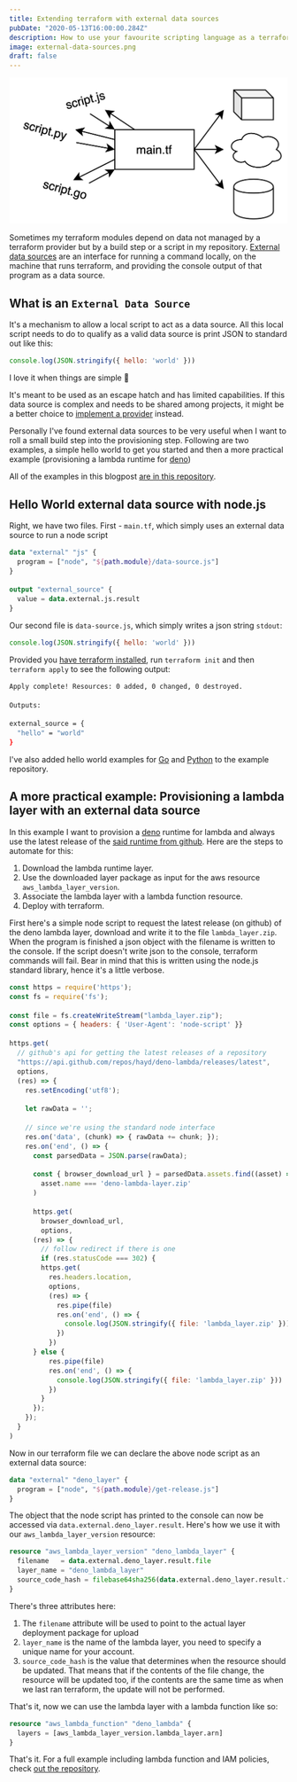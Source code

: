 ```yaml
---
title: Extending terraform with external data sources
pubDate: "2020-05-13T16:00:00.284Z"
description: How to use your favourite scripting language as a terraform data source
image: external-data-sources.png
draft: false
---
```


![external data sources](external-data-sources.png) 

Sometimes my terraform modules depend on data not managed by a terraform provider but by a build step or a script in my repository. [External data sources](https://www.terraform.io/docs/providers/external/data_source.html) are an interface for running a command locally, on the machine that runs terraform, and providing the console output of that program as a data source.

## What is an `External Data Source`

It's a mechanism to allow a local script to act as a data source. All this local script needs to do to qualify as a valid data source is print JSON to standard out like this:

```javascript
console.log(JSON.stringify({ hello: 'world' }))
```

I love it when things are simple 🙌

It's meant to be used as an escape hatch and has limited capabilities. If this data source is complex and needs to be shared among projects, it might be a better choice to [implement a provider](https://www.terraform.io/docs/extend/writing-custom-providers.html) instead.

Personally I've found external data sources to be very useful when I want to roll a small build step into the provisioning step. Following are two examples, a simple hello world to get you started and then a more practical example (provisioning a lambda runtime for [deno](https://deno.land/))


All of the examples in this blogpost [are in this repository](https://github.com/juliankrispel/terraform-external-data-source-examples).

## Hello World external data source with node.js

Right, we have two files. First - `main.tf`, which simply uses an external data source to run a node script

```terraform
data "external" "js" {
  program = ["node", "${path.module}/data-source.js"]
}

output "external_source" {
  value = data.external.js.result
}
```

Our second file is `data-source.js`, which simply writes a json string `stdout`:

```javascript
console.log(JSON.stringify({ hello: 'world' }))
```

Provided you [have terraform installed](https://learn.hashicorp.com/terraform/getting-started/install.html), run `terraform init` and then `terraform apply` to see the following output:

```bash
Apply complete! Resources: 0 added, 0 changed, 0 destroyed.

Outputs:

external_source = {
  "hello" = "world"
}
```

I've also added hello world examples for [Go](https://github.com/juliankrispel/terraform-external-data-source-examples/tree/master/hello-world-go) and [Python](https://github.com/juliankrispel/terraform-external-data-source-examples/tree/master/hello-world-python) to the example repository.

## A more practical example: Provisioning a lambda layer with an external data source

In this example I want to provision a [deno](https://deno.land/) runtime for lambda and always use the latest release of the [said runtime from github](https://github.com/hayd/deno-lambda). Here are the steps to automate for this:

1. Download the lambda runtime layer.
2. Use the downloaded layer package as input for the aws resource `aws_lambda_layer_version`.
3. Associate the lambda layer with a lambda function resource.
4. Deploy with terraform.

First here's a simple node script to request the latest release (on github) of the deno lambda layer, download and write it to the file `lambda_layer.zip`. When the program is finished a json object with the filename is written to the console. If the script doesn't write json to the console, terraform commands will fail. Bear in mind that this is written using the node.js standard library, hence it's a little verbose.

```javascript
const https = require('https');
const fs = require('fs');

const file = fs.createWriteStream("lambda_layer.zip");
const options = { headers: { 'User-Agent': 'node-script' }}

https.get(
  // github's api for getting the latest releases of a repository
  "https://api.github.com/repos/hayd/deno-lambda/releases/latest",
  options,
  (res) => {
    res.setEncoding('utf8');

    let rawData = '';

    // since we're using the standard node interface
    res.on('data', (chunk) => { rawData += chunk; });
    res.on('end', () => {
      const parsedData = JSON.parse(rawData);

      const { browser_download_url } = parsedData.assets.find((asset) => 
        asset.name === 'deno-lambda-layer.zip'
      )

      https.get(
        browser_download_url,
        options,
      (res) => {
        // follow redirect if there is one
        if (res.statusCode === 302) {
        https.get(
          res.headers.location,
          options,
          (res) => {
            res.pipe(file)
            res.on('end', () => {
              console.log(JSON.stringify({ file: 'lambda_layer.zip' }))
            })
          })
      } else {
          res.pipe(file)
          res.on('end', () => {
            console.log(JSON.stringify({ file: 'lambda_layer.zip' }))
          })
        }
      });
    });
  }
)
```

Now in our terraform file we can declare the above node script as an external data source:

```terraform
data "external" "deno_layer" {
  program = ["node", "${path.module}/get-release.js"]
}
```

The object that the node script has printed to the console can now be accessed via `data.external.deno_layer.result`. Here's how we use it with our `aws_lambda_layer_version` resource:

```terraform
resource "aws_lambda_layer_version" "deno_lambda_layer" {
  filename   = data.external.deno_layer.result.file
  layer_name = "deno_lambda_layer"
  source_code_hash = filebase64sha256(data.external.deno_layer.result.file)
}
```

There's three attributes here:
1. The `filename` attribute will be used to point to the actual layer deployment package for upload
2. `layer_name` is the name of the lambda layer, you need to specify a unique name for your account.
3. `source_code_hash` is the value that determines when the resource should be updated. That means that if the contents of the file change, the resource will be updated too, if the contents are the same time as when we last ran terraform, the update will not be performed.

That's it, now we can use the lambda layer with a lambda function like so:

```terraform
resource "aws_lambda_function" "deno_lambda" {
  layers = [aws_lambda_layer_version.lambda_layer.arn]
}
```

That's it. For a full example including lambda function and IAM policies, check [out the repository](https://github.com/juliankrispel/terraform-external-data-source-examples/tree/master/deploy-lambda-with-latest-deno-layer).